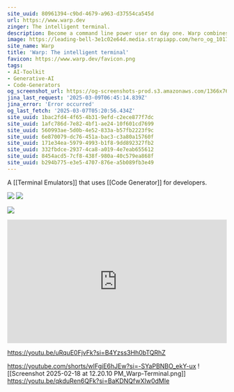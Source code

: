 ```yaml
---
site_uuid: 80961394-c9bd-4679-a963-d37554ca545d
url: https://www.warp.dev
zinger: The intelligent terminal.
description: Become a command line power user on day one. Warp combines AI and your dev team’s knowledge in one fast, intuitive terminal.
image: https://leading-bell-3e1c02e64d.media.strapiapp.com/hero_og_1017_0fe1efb432.png
site_name: Warp
title: 'Warp: The intelligent terminal'
favicon: https://www.warp.dev/favicon.png
tags:
- AI-Toolkit
- Generative-AI
- Code-Generators
og_screenshot_url: https://og-screenshots-prod.s3.amazonaws.com/1366x768/80/false/8d73894f4f6f87fe2f4d245c0b83e68bcdcbf71a3e1522fd70aeebdc4c5e1a12.jpeg
jina_last_request: '2025-03-09T06:45:14.839Z'
jina_error: 'Error occurred'
og_last_fetch: '2025-03-07T05:20:56.434Z'
site_uuid: 1bac2fd4-4f65-4b31-9efd-c2ece877f7dc
site_uuid: 1afc786d-7e82-4bf1-ae24-10f601cd7699
site_uuid: 560993ae-5d0b-4e52-833a-b57fb2223f9c
site_uuid: 6e870079-dc76-451a-bac3-c3a80a15760f
site_uuid: 171e34ea-5979-4993-b1f8-9dd892327fb2
site_uuid: 332fbdce-2937-4ca8-a019-4e7eab655612
site_uuid: 8454acd5-7cf8-438f-980a-40c579ea868f
site_uuid: b294b775-e3e5-4707-876e-a5b089fb3e49
---
```



A [[Terminal Emulators]] that uses [[Code Generator]] for developers.

![](https://i.imgur.com/yFe5uL5.png)
![](https://i.imgur.com/qykrfQe.png)

![](https://i.imgur.com/VKjSK0G.png)


<iframe style="aspect-ratio:16/9;width:100%;height:auto" src="https://www.youtube.com/embed/0LZpt0pKWsQ?si=EAnc9fega4Lf4mEo&amp;controls=0" title="YouTube video player" frameborder="0" allow="accelerometer; autoplay; clipboard-write; encrypted-media; gyroscope; picture-in-picture; web-share" referrerpolicy="strict-origin-when-cross-origin" allowfullscreen></iframe>


https://youtu.be/uRquE0FjvFk?si=B4Yzss3Hh0bTQRhZ


https://youtube.com/shorts/wIFgiE6hJEw?si=-SYaPBNBO_ekY-ux
![[Screenshot 2025-02-18 at 12.20.10 PM_Warp-Terminal.png]]
https://youtu.be/qkduRen6QFk?si=BaKDNQfwXIw0dMIe

